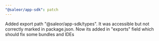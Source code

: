 ```yaml
---
"@saleor/app-sdk": patch
---
```


Added export path "@saleor/app-sdk/types". It was accessible but not correctly marked in package.json. Now its added in "exports" field which should fix some bundles and IDEs
